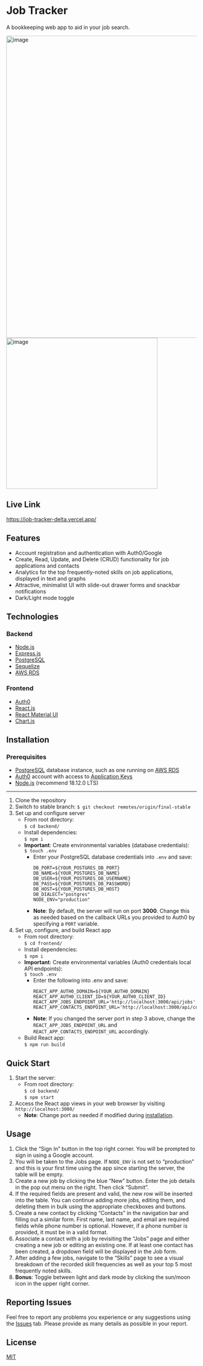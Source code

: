 # Job Tracker

A bookkeeping web app to aid in your job search.

<img width="800" alt="image" src="https://user-images.githubusercontent.com/69094063/204513342-e8832377-5de7-4d83-978a-a3ee346bdb8f.png">
<img width="400" alt="image" src="https://user-images.githubusercontent.com/69094063/204513503-f337275d-79fd-440f-971d-d4839e357f3c.png">


## Live Link

https://job-tracker-delta.vercel.app/


## Features

- Account registration and authentication with Auth0/Google
- Create, Read, Update, and Delete (CRUD) functionality for job applications and contacts
- Analytics for the top frequently-noted skills on job applications, displayed in text and graphs
- Attractive, minimalist UI with slide-out drawer forms and snackbar notifications
- Dark/Light mode toggle


## Technologies

### Backend
- [Node.js](https://nodejs.org/en/)
- [Express.js](https://expressjs.com/)
- [PostgreSQL](https://www.postgresql.org/)
- [Sequelize](https://sequelize.org/)
- [AWS RDS](https://aws.amazon.com/rds/)

### Frontend
- [Auth0](https://auth0.com/)
- [React.js](https://reactjs.org/)
- [React Material UI](https://mui.com/)
- [Chart.js](https://www.chartjs.org/)


## Installation

### Prerequisites

- [PostgreSQL](https://www.postgresql.org/) database instance, such as one running on [AWS RDS](https://aws.amazon.com/rds/postgresql/)
- [Auth0](https://auth0.com/) account with access to [Application Keys](https://auth0.com/docs/quickstart/spa/react/01-login#configure-auth0)
- [Node.js](https://nodejs.org/en/) (recommend 18.12.0 LTS)

---

1. Clone the repository
2. Switch to stable branch: `$ git checkout remotes/origin/final-stable`
3. Set up and configure server
    - From root directory:  
   `$ cd backend/`
    - Install dependencies:  
   `$ npm i`
    - **Important**: Create environmental variables (database credentials):  
      `$ touch .env`
      - Enter your PostgreSQL database credentials into `.env` and save:
        ```
        DB_PORT=${YOUR_POSTGRES_DB_PORT}
        DB_NAME=${YOUR_POSTGRES_DB_NAME}
        DB_USER=${YOUR_POSTGRES_DB_USERNAME}
        DB_PASS=${YOUR_POSTGRES_DB_PASSWORD}
        DB_HOST=${YOUR_POSTGRES_DB_HOST}
        DB_DIALECT="postgres"
        NODE_ENV="production"
        ```
      - **Note**: By default, the server will run on port **3000**. Change this as needed based on the callback URLs you provided to Auth0 by specifying a `PORT` variable.
4. Set up, configure, and build React app
    - From root directory:  
    `$ cd frontend/`
    - Install dependencies:  
    `$ npm i`
    - **Important**: Create environmental variables (Auth0 credentials local API endpoints):  
      `$ touch .env`
      - Enter the following into .env and save:
        ```
        REACT_APP_AUTH0_DOMAIN=${YOUR_AUTH0_DOMAIN}
        REACT_APP_AUTH0_CLIENT_ID=${YOUR_AUTH0_CLIENT_ID}
        REACT_APP_JOBS_ENDPOINT_URL='http://localhost:3000/api/jobs'
        REACT_APP_CONTACTS_ENDPOINT_URL='http://localhost:3000/api/contacts'
        ```
      - **Note**: If you changed the server port in step 3 above, change the `REACT_APP_JOBS_ENDPOINT_URL` and `REACT_APP_CONTACTS_ENDPOINT_URL` accordingly.
    - Build React app:  
      `$ npm run build`


## Quick Start

1. Start the server:
    - From root directory:  
      `$ cd backend/`  
      `$ npm start`
2. Access the React app views in your web browser by visiting `http://localhost:3000/`
    - **Note**: Change port as needed if modified during [installation](#installation).
    
    
## Usage

1. Click the “Sign In” button in the top right corner. You will be prompted to sign in using a Google account.
2. You will be taken to the Jobs page. If `NODE_ENV` is not set to “production” and this is your first time using the app since starting the server, the table will be empty.
3. Create a new job by clicking the blue “New” button. Enter the job details in the pop out menu on the right. Then click “Submit”.
4. If the required fields are present and valid, the new row will be inserted into the table. You can continue adding more jobs, editing them, and deleting them in bulk using the appropriate checkboxes and buttons.
5. Create a new contact by clicking “Contacts” in the navigation bar and filling out a similar form. First name, last name, and email are required fields while phone number is optional. However, if a phone number is provided, it must be in a valid format.
6. Associate a contact with a job by revisiting the “Jobs” page and either creating a new job or editing an existing one. If at least one contact has been created, a dropdown field will be displayed in the Job form.
7. After adding a few jobs, navigate to the “Skills” page to see a visual breakdown of the recorded skill frequencies as well as your top 5 most frequently noted skills.
8. **Bonus**: Toggle between light and dark mode by clicking the sun/moon icon in the upper right corner.


## Reporting Issues
Feel free to report any problems you experience or any suggestions using the [Issues](https://github.com/kevinsekuj/Job-Tracker/issues) tab. Please provide as many details as possible in your report.

## License

[MIT](LICENSE)
